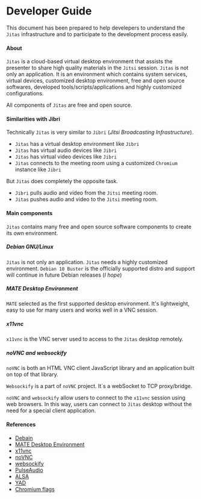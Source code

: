 # Developer Guide

This document has been prepared to help develepers to understand the `Jitas`
infrastructure and to participate to the development process easily.

#### About

`Jitas` is a cloud-based virtual desktop environment that assists the presenter
to share high quality materials in the `Jitsi` session. `Jitas` is not only an
application. It is an environment which contains system services, virtual
devices, customized desktop environment, free and open source softwares,
developed tools/scripts/applications and highly customized configurations.

All components of `Jitas` are free and open source.

#### Similarities with Jibri

Technically `Jitas` is very similar to `Jibri` (_Jitsi Broadcasting
Infrastructure_).

- `Jitas` has a virtual desktop environment like `Jibri`
- `Jitas` has virtual audio devices like `Jibri`
- `Jitas` has virtual video devices like `Jibri`
- `Jitas` connects to the meeting room using a customized `Chromium` instance
  like `Jibri`

But `Jitas` does completely the opposite task.

- `Jibri` pulls audio and video from the `Jitsi` meeting room.
- `Jitas` pushes audio and video to the `Jitsi` meeting room.

#### Main components

`Jitas` contains many free and open source software components to create its own
environment.

##### Debian GNU/Linux

`Jitas` is not only an application. `Jitas` needs a highly customized
environment. `Debian 10 Buster` is the officially supported distro and support
will continue in future Debian releases (_I hope_)

##### MATE Desktop Environment

`MATE` selected as the first supported desktop environment. It's lightweight,
easy to use for many users and works well in a VNC session.

##### x11vnc

`x11vnc` is the VNC server used to access to the `Jitas` desktop remotely.

##### noVNC and websockify

`noVNC` is both an HTML VNC client JavaScript library and an application built
on top of that library.

`Websockify` is a part of `noVNC` project. It`s a webSocket to TCP proxy/bridge.

`noVNC` and `websockify` allow users to connect to the `x11vnc` session using
web browsers. In this way, users can connect to `Jitas` desktop without the need
for a special client application.

#### References

- [Debain](https://www.debian.org/)
- [MATE Desktop Environment](https://mate-desktop.org/)
- [x11vnc](https://github.com/LibVNC/x11vnc)
- [noVNC](https://github.com/novnc/noVNC)
- [websockify](https://github.com/novnc/websockify)
- [PulseAudio](https://www.freedesktop.org/wiki/Software/PulseAudio/)
- [ALSA](https://www.alsa-project.org/wiki/Main_Page)
- [YAD](https://github.com/v1cont/yad)
- [Chromium flags](https://peter.sh/experiments/chromium-command-line-switches/)
